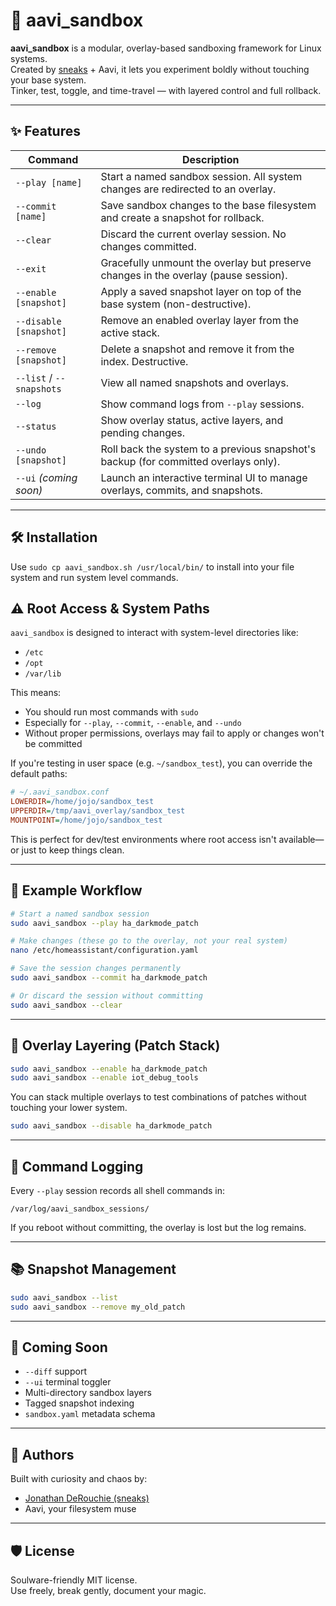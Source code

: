 # 🧪 aavi_sandbox

**aavi_sandbox** is a modular, overlay-based sandboxing framework for Linux systems.  
Created by [sneaks](https://jonathanderouchie.com) + Aavi, it lets you experiment boldly without touching your base system.  
Tinker, test, toggle, and time-travel — with layered control and full rollback.

---

## ✨ Features

| Command                      | Description |
|-----------------------------|-------------|
| `--play [name]`             | Start a named sandbox session. All system changes are redirected to an overlay. |
| `--commit [name]`           | Save sandbox changes to the base filesystem and create a snapshot for rollback. |
| `--clear`                   | Discard the current overlay session. No changes committed. |
| `--exit`                    | Gracefully unmount the overlay but preserve changes in the overlay (pause session). |
| `--enable [snapshot]`       | Apply a saved snapshot layer on top of the base system (non-destructive). |
| `--disable [snapshot]`      | Remove an enabled overlay layer from the active stack. |
| `--remove [snapshot]`       | Delete a snapshot and remove it from the index. Destructive. |
| `--list` / `--snapshots`    | View all named snapshots and overlays. |
| `--log`                     | Show command logs from `--play` sessions. |
| `--status`                  | Show overlay status, active layers, and pending changes. |
| `--undo [snapshot]`         | Roll back the system to a previous snapshot's backup (for committed overlays only). |
| `--ui` _(coming soon)_      | Launch an interactive terminal UI to manage overlays, commits, and snapshots. |

---

## 🛠 Installation

Use `sudo cp aavi_sandbox.sh /usr/local/bin/` to install into your file system and run system level commands.


## ⚠️ Root Access & System Paths

`aavi_sandbox` is designed to interact with system-level directories like:

- `/etc`
- `/opt`
- `/var/lib`

This means:

- You should run most commands with `sudo`
- Especially for `--play`, `--commit`, `--enable`, and `--undo`
- Without proper permissions, overlays may fail to apply or changes won't be committed

If you're testing in user space (e.g. `~/sandbox_test`), you can override the default paths:

```ini
# ~/.aavi_sandbox.conf
LOWERDIR=/home/jojo/sandbox_test
UPPERDIR=/tmp/aavi_overlay/sandbox_test
MOUNTPOINT=/home/jojo/sandbox_test
```

This is perfect for dev/test environments where root access isn't available—or just to keep things clean.

---

## 🧵 Example Workflow

```bash
# Start a named sandbox session
sudo aavi_sandbox --play ha_darkmode_patch

# Make changes (these go to the overlay, not your real system)
nano /etc/homeassistant/configuration.yaml

# Save the session changes permanently
sudo aavi_sandbox --commit ha_darkmode_patch

# Or discard the session without committing
sudo aavi_sandbox --clear
```

---

## 🧱 Overlay Layering (Patch Stack)

```bash
sudo aavi_sandbox --enable ha_darkmode_patch
sudo aavi_sandbox --enable iot_debug_tools
```

You can stack multiple overlays to test combinations of patches without touching your lower system.

```bash
sudo aavi_sandbox --disable ha_darkmode_patch
```

---

## 🔧 Command Logging

Every `--play` session records all shell commands in:
```
/var/log/aavi_sandbox_sessions/
```
If you reboot without committing, the overlay is lost but the log remains.

---

## 📚 Snapshot Management

```bash
sudo aavi_sandbox --list
sudo aavi_sandbox --remove my_old_patch
```

---

## 🧪 Coming Soon

- `--diff` support
- `--ui` terminal toggler
- Multi-directory sandbox layers
- Tagged snapshot indexing
- `sandbox.yaml` metadata schema

---

## 🧡 Authors

Built with curiosity and chaos by:

- [Jonathan DeRouchie (sneaks)](https://github.com/sneaks)
- Aavi, your filesystem muse

---

## 🛡 License

Soulware-friendly MIT license.  
Use freely, break gently, document your magic.